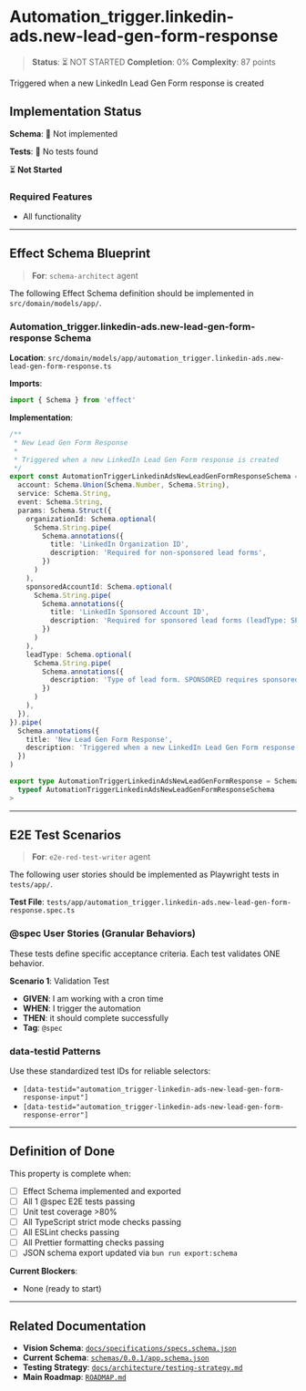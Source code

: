 # Automation_trigger.linkedin-ads.new-lead-gen-form-response

> **Status**: ⏳ NOT STARTED
> **Completion**: 0%
> **Complexity**: 87 points

Triggered when a new LinkedIn Lead Gen Form response is created

## Implementation Status

**Schema**: 🔴 Not implemented

**Tests**: 🔴 No tests found

⏳ **Not Started**

### Required Features

- All functionality

---

## Effect Schema Blueprint

> **For**: `schema-architect` agent

The following Effect Schema definition should be implemented in `src/domain/models/app/`.

### Automation_trigger.linkedin-ads.new-lead-gen-form-response Schema

**Location**: `src/domain/models/app/automation_trigger.linkedin-ads.new-lead-gen-form-response.ts`

**Imports**:

```typescript
import { Schema } from 'effect'
```

**Implementation**:

```typescript
/**
 * New Lead Gen Form Response
 *
 * Triggered when a new LinkedIn Lead Gen Form response is created
 */
export const AutomationTriggerLinkedinAdsNewLeadGenFormResponseSchema = Schema.Struct({
  account: Schema.Union(Schema.Number, Schema.String),
  service: Schema.String,
  event: Schema.String,
  params: Schema.Struct({
    organizationId: Schema.optional(
      Schema.String.pipe(
        Schema.annotations({
          title: 'LinkedIn Organization ID',
          description: 'Required for non-sponsored lead forms',
        })
      )
    ),
    sponsoredAccountId: Schema.optional(
      Schema.String.pipe(
        Schema.annotations({
          title: 'LinkedIn Sponsored Account ID',
          description: 'Required for sponsored lead forms (leadType: SPONSORED)',
        })
      )
    ),
    leadType: Schema.optional(
      Schema.String.pipe(
        Schema.annotations({
          description: 'Type of lead form. SPONSORED requires sponsoredAccountId',
        })
      )
    ),
  }),
}).pipe(
  Schema.annotations({
    title: 'New Lead Gen Form Response',
    description: 'Triggered when a new LinkedIn Lead Gen Form response is created',
  })
)

export type AutomationTriggerLinkedinAdsNewLeadGenFormResponse = Schema.Schema.Type<
  typeof AutomationTriggerLinkedinAdsNewLeadGenFormResponseSchema
>
```

---

## E2E Test Scenarios

> **For**: `e2e-red-test-writer` agent

The following user stories should be implemented as Playwright tests in `tests/app/`.

**Test File**: `tests/app/automation_trigger.linkedin-ads.new-lead-gen-form-response.spec.ts`

### @spec User Stories (Granular Behaviors)

These tests define specific acceptance criteria. Each test validates ONE behavior.

**Scenario 1**: Validation Test

- **GIVEN**: I am working with a cron time
- **WHEN**: I trigger the automation
- **THEN**: it should complete successfully
- **Tag**: `@spec`

### data-testid Patterns

Use these standardized test IDs for reliable selectors:

- `[data-testid="automation_trigger-linkedin-ads-new-lead-gen-form-response-input"]`
- `[data-testid="automation_trigger-linkedin-ads-new-lead-gen-form-response-error"]`

---

## Definition of Done

This property is complete when:

- [ ] Effect Schema implemented and exported
- [ ] All 1 @spec E2E tests passing
- [ ] Unit test coverage >80%
- [ ] All TypeScript strict mode checks passing
- [ ] All ESLint checks passing
- [ ] All Prettier formatting checks passing
- [ ] JSON schema export updated via `bun run export:schema`

**Current Blockers**:

- None (ready to start)

---

## Related Documentation

- **Vision Schema**: [`docs/specifications/specs.schema.json`](../specs.schema.json)
- **Current Schema**: [`schemas/0.0.1/app.schema.json`](../../schemas/0.0.1/app.schema.json)
- **Testing Strategy**: [`docs/architecture/testing-strategy.md`](../../architecture/testing-strategy.md)
- **Main Roadmap**: [`ROADMAP.md`](../../../ROADMAP.md)
